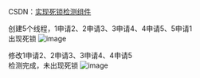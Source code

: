 CSDN：[实现死锁检测组件](https://blog.csdn.net/Ricardo2/article/details/131612005)

创建5个线程，1申请2、2申请3、3申请4、4申请5、5申请1  
出现死锁
![image](https://github.com/M-Ricardo/components/assets/49547846/52c5a54c-b50c-4a51-993a-606b82871ed4)


修改1申请2、2申请3、3申请4、4申请5  
检测完成，未出现死锁
![image](https://github.com/M-Ricardo/components/assets/49547846/b6ea7317-10b6-4749-963c-6cff7c2aead3)
